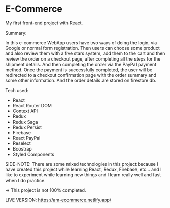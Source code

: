 # E-Commerce
My first front-end project with React.

Summary:

In this e-commerce WebApp users have two ways of doing the login, via Google or normal form registration. Then users can choose some product and also review them with a five stars system, add them to the cart and then review the order on a checkout page, after completing all the steps for the shipment details. And then completing the order via the PayPal payment method. Once the payment is successfully completed, the user will be redirected to a checkout confirmation page with the order summary and some other information. And the order details are stored on firestore db.

Tech used:

- React
- React Router DOM
- Context API
- Redux
- Redux Saga
- Redux Persist
- Firebase
- React PayPal
- Reselect
- Boostrap
- Styled Components

SIDE-NOTE: There are some mixed technologies in this project because I have created this project while learning React, Redux, Firebase, etc... and I like to experiment
while learning new things and I learn really well and fast when I do practice.

-> This project is not 100% completed.

LIVE VERSION: https://am-ecommerce.netlify.app/
